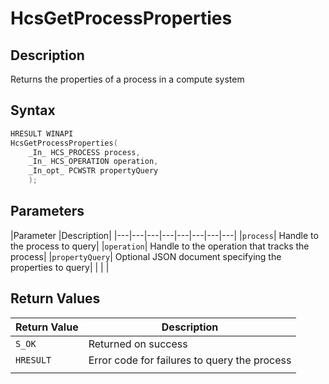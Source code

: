 # HcsGetProcessProperties

## Description
Returns the properties of a process in a compute system

## Syntax

```cpp
HRESULT WINAPI
HcsGetProcessProperties(
    _In_ HCS_PROCESS process,
    _In_ HCS_OPERATION operation,
    _In_opt_ PCWSTR propertyQuery
    );
```

## Parameters
|Parameter     |Description|
|---|---|---|---|---|---|---|---| 
|`process`| Handle to the process to query|
|`operation`| Handle to the operation that tracks the process|
|`propertyQuery`| Optional JSON document specifying the properties to query|
|    |    | 



## Return Values
|Return Value | Description|
|---|---|
|`S_OK`| Returned  on success|
|`HRESULT`| Error code for failures to query the process |
|    |    | 